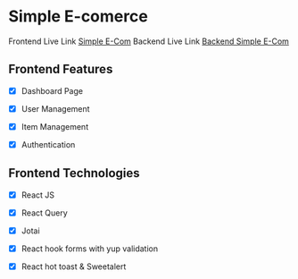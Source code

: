 # Simple E-comerce

Frontend Live Link [Simple E-Com](https://simple-ecom-ten.vercel.app)
Backend Live Link [Backend Simple E-Com](https://simple-ecom-server-three.vercel.app)


## Frontend Features

- [x] Dashboard Page
- [x] User Management
- [x] Item Management
- [x] Authentication


## Frontend Technologies 
- [x] React JS
- [x] React Query
- [x] Jotai
- [x] React hook forms with yup validation
- [x] React hot toast & Sweetalert

